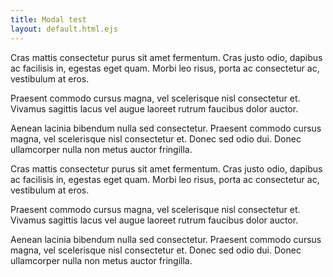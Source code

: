 ```yaml
---
title: Modal test
layout: default.html.ejs
---
```



<button-launched-modal id="example-modal" 
                       title="Example Button-Launched Modal"
                       close-button-text="Inchide"
                       button-text="View example Modal"
                       additional-classes="modal-dialog-scrollable modal-dialog-centered"><p>Cras mattis consectetur purus sit amet fermentum. Cras justo odio, dapibus ac facilisis in, egestas eget quam. Morbi leo risus, porta ac consectetur ac, vestibulum at eros.</p><p>Praesent commodo cursus magna, vel scelerisque nisl consectetur et. Vivamus sagittis lacus vel augue laoreet rutrum faucibus dolor auctor.</p><p>Aenean lacinia bibendum nulla sed consectetur. Praesent commodo cursus magna, vel scelerisque nisl consectetur et. Donec sed odio dui. Donec ullamcorper nulla non metus auctor fringilla.</p><p>Cras mattis consectetur purus sit amet fermentum. Cras justo odio, dapibus ac facilisis in, egestas eget quam. Morbi leo risus, porta ac consectetur ac, vestibulum at eros.</p><p>Praesent commodo cursus magna, vel scelerisque nisl consectetur et. Vivamus sagittis lacus vel augue laoreet rutrum faucibus dolor auctor.</p><p>Aenean lacinia bibendum nulla sed consectetur. Praesent commodo cursus magna, vel scelerisque nisl consectetur et. Donec sed odio dui. Donec ullamcorper nulla non metus auctor fringilla.</p>
</button-launched-modal>
